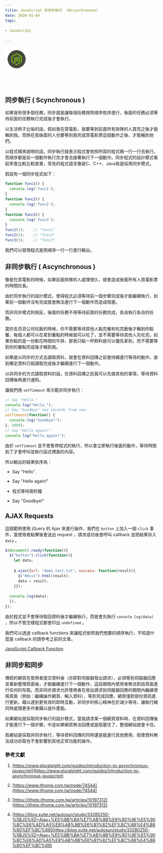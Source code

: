 ```yaml
---
title: JavaScript 非同步執行 （Ascynchronous）
date: 2020-01-04
tags:

- JavaScript

---
```


<img src="logo.svg" style="width:15%;">

<br/>

<br/><br/>

## 同步執行 ( Scynchronous )

如果我有很多個任務，同步就是讓每個任務按照順序依序進行，後面的任務必須等待前面的任務執行完成後才會執行。

以生活例子比喻的話，假如我在買電影，我要等到前面所有排隊的人買完之後才能輪到我，而排在我後面的人也要等到我完成買電影票這個動作之後，才能輪到他們。

以程式碼來說明的話，同步執行就表示程式會依照所寫的程式碼一行一行去執行，而順序都是前一個動作執行完才會去接著執行下一個動作。同步程式的設計模式看起來會比較比較直覺，常見的程式語言像是C、C++、Java皆是採用同步模式。

假設有一個同步程式如下：

```javascript
function func1() {
  console.log('func1');
}
function func2() {
  console.log('func2');
}
function func3() {
  console.log('func3');
}
func1(1);    // "func1"
func2(2);    // "func2"
func3(3);    // "func3"
```

我們可以發現程式是照順序一行一行進行輸出。

## 非同步執行 ( Ascynchronous )

像是在買電影的時候，如果前面排隊的人處理很久，就會造成後面所有人買電影票的時間拉長。

由於同步執行的設計模式，使得程式必須等待前一個步驟完成後才能繼續執行，如果前一個動作沒有完成就會無法進行下一個動作而造成阻塞。

而非同步模式則相反，後面的任務不用等待前面的任務完成，各自執行各自的任務。

當你去百貨公司吃飯的時候，你不需要等待其他人點完餐和吃完飯後才輪到你點餐，每個人都可以在拿到餐點的時候就可以吃了，並不需要等待其他人先吃完。如果你點的是一份較花時間的牛排，那我只點一杯飲料就可以優先拿到，而不需要等到你的餐點完成後才輪到我。

如果是以同步的方式去讀取資料，就會在資料回傳之前會持續進行等待的動作，直到確定資料已經讀取完成後才繼續進行下一個動作。

以非同步的方式讀取資料的話，在資料回傳之前我可以先做其他的事情，等待資料回傳後再進行通知。

讓我們用  `setTimeout`  來示範非同步執行：

```javascript
// Say "Hello."
console.log("Hello.");
// Say "Goodbye" two seconds from now.
setTimeout(function() {
  console.log("Goodbye!");
}, 2000);
// Say "Hello again!"
console.log("Hello again!");
```

由於  `setTimeout`  並不會暫停程式的執行，所以會立即執行後面的動作，等待時間到了才會呼叫並執行函式裡面的內容。

所以輸出的結果依序為：

- Say "Hello".

- Say "Hello again!"

- 程式等待兩秒鐘

- Say "Goodbye!"

## AJAX Requests

這個範例使用 jQuery 的 Ajax 來進行操作，我們在  `button`  上加入一個  `click`  事件，當使用者點擊後會送出 request  ，請求成功後會呼叫 callback 並把結果存入  `data`  。

```javascript
$(document).ready(function(){
  $("button").click(function(){
    let data;

    $.ajax({url: "demo_test.txt", success: function(result){
      $("#div1").html(result);
      data = result;
    }});

  console.log(data); 
  });
});
```

由於程式並不會等待取回資料後才繼續執行，而是會先執行   `console.log(data)`  ，所以不管怎樣程式都會印出  `undefined`  。

我們可以透過 callback functions 來讓程式依照我們想要的順序執行，不知道什麼是 callback 的請參考之前的文章。

 [JavaScript Callback Function](https://cheng-yi-ting.github.io/2019/11/16/2019-11-16-JavaScript-14/)

## 非同步和同步

傳統的網頁在使用者提交資料後（亦即對伺服器發出請求），必須等到伺服器回應並重新整理頁面後，才能繼續進行下一個動作，這段期間內使用者無法對該頁面進行任何的存取。而非同步請求允許使用者在發出請求到伺服器回應的期間內繼續使用頁面（例如：繼續操作網頁、輸入資料），等到完成回應，網頁僅對部份資訊進行更新，藉以達到更有效的即時互動，非同步的核心精神在於減少等待，讓執行緒同時處理更多作業藉以提升產能。

如果網站是採取同步執行的設計模式，當我請求某一個網頁資料時，在資料回傳後才能進行下一個步驟，中途如果網頁無法回應或是阻塞住了，整個網站就會卡住。

若網站是採取非同步執行，等待資料回傳的同時還是能進行其他應用，假使資料無法成功存取也不會影響到其他正常功能的操作。



### 參考文獻

1. [https://www.pluralsight.com/guides/introduction-to-asynchronous-javascript](https://www.pluralsight.com/guides/introduction-to-asynchronous-javascript)

2. [https://www.ithome.com.tw/node/74544](https://www.ithome.com.tw/node/74544)

3. [https://ithelp.ithome.com.tw/articles/10197312](https://ithelp.ithome.com.tw/articles/10197312)

4. [https://blog.xuite.net/autosun/study/33280250-%5BJS%5D+Ajax+%E5%BB%BA%E7%AB%8B%E9%9D%9E%E5%90%8C%E6%AD%A5%E8%AB%8B%E6%B1%82%EF%BC%88%E4%B8%80%EF%BC%89](https://blog.xuite.net/autosun/study/33280250-%5BJS%5D+Ajax+%E5%BB%BA%E7%AB%8B%E9%9D%9E%E5%90%8C%E6%AD%A5%E8%AB%8B%E6%B1%82%EF%BC%88%E4%B8%80%EF%BC%89)
